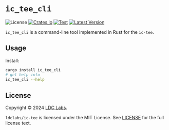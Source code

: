 # `ic_tee_cli`
![License](https://img.shields.io/crates/l/ic_tee_cli.svg)
[![Crates.io](https://img.shields.io/crates/d/ic_tee_cli.svg)](https://crates.io/crates/ic_tee_cli)
[![Test](https://github.com/ldclabs/ic-tee/actions/workflows/test.yml/badge.svg)](https://github.com/ldclabs/ic-tee/actions/workflows/test.yml)
[![Latest Version](https://img.shields.io/crates/v/ic_tee_cli.svg)](https://crates.io/crates/ic_tee_cli)

`ic_tee_cli` is a command-line tool implemented in Rust for the `ic-tee`.

## Usage

Install:
```sh
cargo install ic_tee_cli
# get help info
ic_tee_cli --help
```

## License
Copyright © 2024 [LDC Labs](https://github.com/ldclabs).

`ldclabs/ic-tee` is licensed under the MIT License. See [LICENSE](../../LICENSE-MIT) for the full license text.